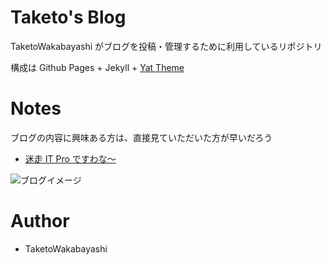 # Taketo's Blog
TaketoWakabayashi がブログを投稿・管理するために利用しているリポジトリ

構成は Github Pages + Jekyll + [Yat Theme](https://github.com/jeffreytse/jekyll-theme-yat)

# Notes
ブログの内容に興味ある方は、直接見ていただいた方が早いだろう

- [迷走 IT Pro ですわな〜](https://blog.t-wakabayashi.com/)

![ブログイメージ](https://user-images.githubusercontent.com/31479379/98005810-d2480500-1e34-11eb-9b86-547431a95d26.png)

# Author
- TaketoWakabayashi
